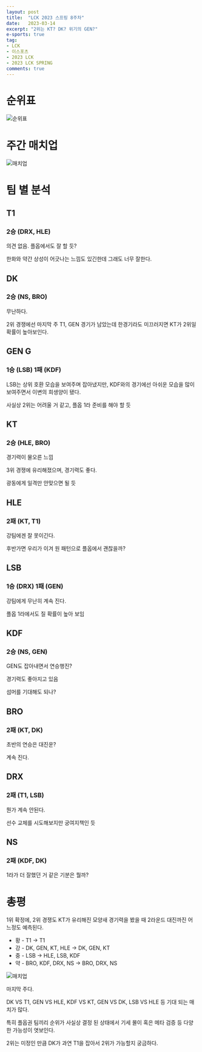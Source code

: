 ```yaml
---
layout: post
title:  "LCK 2023 스프링 8주차"
date:   2023-03-14
excerpt: "2위는 KT? DK? 위기의 GEN?"
e-sports: true
tag:
- LCK
- 이스포츠
- 2023 LCK
- 2023 LCK SPRING
comments: true
---
```


# 순위표

![순위표](../img/2023/lck/spring_week8.jpg)

# 주간 매치업

![매치업](../img/2023/lck/spring_week8_matchup.png)

# 팀 별 분석

## T1

### 2승 (DRX, HLE)

의견 없음. 플옵에서도 잘 할 듯?

한화와 약간 상성이 어긋나는 느낌도 있긴한데 그래도 너무 잘한다.

## DK

### 2승 (NS, BRO)

무난하다.

2위 경쟁에선 마지막 주 T1, GEN 경기가 남았는데 한경기라도 미끄러지면 KT가 2위일 확률이 높아보인다.

## GEN G

### 1승 (LSB) 1패 (KDF)

LSB는 상위 호환 모습을 보여주며 잡아냈지만, KDF와의 경기에선 아쉬운 모습을 많이 보여주면서 이변의 희생양이 됐다.

사실상 2위는 어려울 거 같고, 플옵 1라 준비를 해야 할 듯

## KT

### 2승 (HLE, BRO)

경기력이 물오른 느낌

3위 경쟁에 유리해졌으며, 경기력도 좋다.

광동에게 일격만 안맞으면 될 듯

## HLE

### 2패 (KT, T1)

강팀에겐 잘 못이긴다.

후반가면 우리가 이겨 원 패턴으로 플옵에서 괜찮을까?

## LSB

### 1승 (DRX) 1패 (GEN)

강팀에게 무난히 계속 진다.

플옵 1라에서도 질 확률이 높아 보임

## KDF

### 2승 (NS, GEN)

GEN도 잡아내면서 연승행진?

경기력도 좋아지고 있음

섬머를 기대해도 되나?

## BRO

### 2패 (KT, DK)

초반의 연승은 대진운?

계속 진다.


## DRX

### 2패 (T1, LSB)

뭔가 계속 안된다.

선수 교체를 시도해보지만 궁여지책인 듯

## NS

### 2패 (KDF, DK)

1라가 더 잘했던 거 같은 기분은 뭘까?

# 총평

1위 확정에, 2위 경쟁도 KT가 유리해진 모양새
경기력을 봤을 때 2라운드 대진까진 어느정도 예측된다.

* 황 - T1 -> T1
* 강 - DK, GEN, KT, HLE -> DK, GEN, KT
* 중 - LSB -> HLE, LSB, KDF
* 약 - BRO, KDF, DRX, NS -> BRO, DRX, NS

![매치업](../img/2023/lck/spring_week9_matchup.png)

마지막 주다.

DK VS T1, GEN VS HLE, KDF VS KT, GEN VS DK, LSB VS HLE 등 기대 되는 매치가 많다.

특히 플옵권 팀끼리 순위가 사실상 결정 된 상태에서 기세 몰이 혹은 메타 검증 등 다양한 가능성이 엿보인다.

2위는 미정인 만큼 DK가 과연 T1을 잡아서 2위가 가능할지 궁금하다.